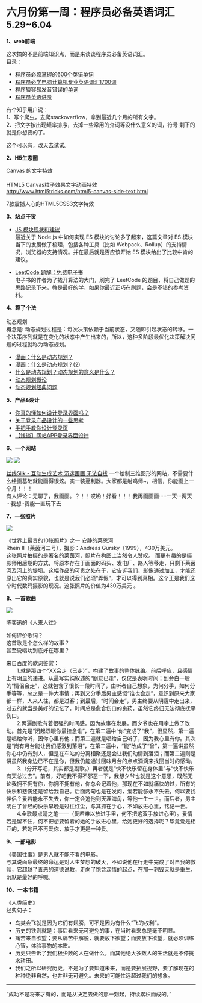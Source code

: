 

# 六月份第一周：程序员必备英语词汇  <small>5.29~6.04</small>

__1、web前端__    
    
这次搞的不是前端知识点，而是来谈谈程序员必备英语词汇。  
目录：   
- [程序员必须掌握的600个英语单词](http://www.cnblogs.com/hdic/p/5996282.html)
- [程序员必学电脑计算机专业英语词汇1700词](https://www.shanbay.com/wordbook/104791/)  
- [程序猿容易发音错误的单词](http://mp.weixin.qq.com/s/ASqgELXno6IjP6b3ipjUHA) 
- [程序员英语进阶](https://github.com/byoungd/english-level-up-tips-for-chinese-programmers-and-designers/blob/master/README.md)   


有个知乎用户说：  
  1、写个爬虫，去爬stackoverflow，拿到最近几个月的所有文字。  
  2、把文字按出现频率排序，去掉一些常用的介词等没什么意义的词，符号
  剩下的就是你想要的了。  

这个可以有，改天去试试。   

__2、H5生态圈__   

Canvas 的文字特效   
       
HTML5 Canvas粒子效果文字动画特效  
http://www.html5tricks.com/html5-canvas-side-text.html

7款震撼人心的HTML5CSS3文字特效
  
__3、站点干货__    
      
- [JS 模块现状和建议](https://medium.com/webpack/the-state-of-javascript-modules-4636d1774358)    
最近关于 Node.js 中如何实现 ES 模块的讨论多了起来，这篇文章对 ES 模块当下的发展做了梳理，包括各种工具（比如 Webpack、Rollup）的支持情况，浏览器的支持情况。并在最后就是否应该开始 ES 模块给出了比较中肯的建议。  

- [LeetCode 题解：免费电子书](https://www.gitbook.com/book/siddontang/leetcode-solution/details)  
电子书的作者为了撬开算法的大门，刷完了 LeetCode 的题目，将自己做题的思路记录下来，教是最好的学，如果你最近正巧在刷题，会是不错的参考资料。

__4、算了个法__     
      
动态规划  
概念是: 动态规划过程是：每次决策依赖于当前状态，又随即引起状态的转移。一个决策序列就是在变化的状态中产生出来的，所以，这种多阶段最优化决策解决问题的过程就称为动态规划。

- [漫画：什么是动态规划？](https://mp.weixin.qq.com/s/nuDVCcKdoKKVf03FE8nkTw)  
- [漫画：什么是动态规划？(2)](https://mp.weixin.qq.com/s/VdzEOF_ZhsMtS3KtUQwMfQ)  
- [什么是动态规划？动态规划的意义是什么？](https://www.zhihu.com/question/23995189)  
- [动态规划概论](https://segmentfault.com/a/1190000008521402)  
- [动态规划经典问题](http://www.jianshu.com/p/7ffba3910997)  
   
__5、产品&设计__        
 
- [你真的懂如何设计登录界面吗？](http://www.jianshu.com/p/64286b46fb1f)  
- [关于登录产品设计的一些思考](http://www.woshipm.com/pd/264211.html)  
- [手把手教你设计登录页](http://www.woshipm.com/pd/21943.html)  
- [【浅谈】网站APP登录界面设计](http://www.woshipm.com/ucd/154492.html)  

__6、一个网站__
  
![](https://github.com/bluezhan/weeky/raw/master/docs/img/61-1.png) 
![](https://github.com/bluezhan/weeky/raw/master/docs/img/61-2.png) 

[丝线Silk - 互动生成艺术 沉迷画画 无法自拔](http://weavesilk.com)
一个绘制三维图形的网站，不需要什么绘画基础就能画得很炫。实一装逼利器。大家都是射鸡师~，相信，你能画上一个月！！！  
有人评论：无聊了，我画画。？！！哎哟！好看！！！我再画画画·····一天···两天···我想··我能一直玩下去  

__7、一张照片__   

![](https://github.com/bluezhan/weeky/raw/master/docs/img/61-3.jpg) 

《世界上最贵的10张照片》之一 安静的莱恩河  
Rhein II（莱茵河二号），摄影：Andreas Gursky（1999），430万美元。  
这张照片拍摄的是著名的莱茵河，照片在构图上当然令人赞叹。 
而更有趣的是摄影师用后期的方式，将原本存在于画面的码头、发电厂、路人等移走，只剩下莱茵河及河上的堤坝。这幅作品的可贵之处在于，它告诉我们，影像通过加工，才能还原出它的真实原貌，也就是说我们必须“弄假”，才可以得到真相。这个正是我们这个时代数码摄影的现况。这张照片的价值为430万美元 。      

__8、一首歌曲__  

![](https://github.com/bluezhan/weeky/raw/master/docs/img/61-4.jpg) 

陈奕迅的《人来人往》   

如何评价歌词？  
这首歌是个怎么样的故事？  
甚至说唱功到底好在哪里？ 

来自百度的歌词鉴赏：    
　　1.就是那四个“XX会走（已走）”，构建了故事的整体脉络。前后呼应，且感情上有明显的递进。从最写实纯叙述的“朋友已走”，仅仅是表明时间；到旁白一般的“情侣会走”，这就包含了很长一段时间了，由听者自己想象，为何分手，如何分手等等，总之是一件大事情；再到又分手后男主感慨“谁也会走”，意识到原来大家都一样，人来人往，都是过客；到最后，“时间会走”，男主终要从阴霾中走出来，过去的就当是美好的记忆了，时间总是愈合伤口的良药，虽然它终归无法彻底抚平伤口。   
　　2.两遍副歌有着很强的时间感，因为故事在发展，而夕爷也在用字上做了改动。首先是“闭起双眼你最挂念谁”，在第二遍中“你”变成了“我”，很显然，第一遍是唱给你听，因你心里有他；而第二遍就是唱给自己听了，因为我心里有你。其次是“尚有月台能让我们感激到落泪”，在第二遍中，“能”改成了“曾”，第一遍讲虽然你心中仍有别人，但是在车站的分离相聚还是会让我们动情到落泪；而第二遍则是讲虽然我身边已不在是你，但我仍能通过回味月台的点点滴滴来找回当时的感动。    
　　3.（分开写吧，其实都是副歌。）再者就是“快不快乐留在身体里”与“快不快乐有天总过去”。前者，好吧我不得不邪恶一下，我想夕爷也就是这个意思，既然无论我拥不拥有你，你拥不拥有他，你总会记着他，那现在不如就痛快的过，所有的快乐和悲伤还是留给我自己。后面两句也是在发问，爱若能够永不失去，何以要找伴侣？爱若能永不失去，你一定会追他到天涯海角，等他一生一世。而后者，男主明白了曾经的快乐早晚是过往红尘，与其抓在手心，不如放进心里，铭记一世。  
　　4.全歌最点睛之笔——（爱若难以放进手里，何不把这双手放进心里）。爱情若是留不住，何不把想要留着的她的手放进心里，给她更好的选择呢？毕竟爱是相互的，若她已不再爱你，放手才更是一种爱。   

__9、一部电影__   

《美国往事》是男人就不能不看的电影。  
与其说面条最终的命运是对人生梦想的破灭，不如说他在行走中完成了对自我的救赎，它超越了善恶的道德说教，走向了饱含深情的起点，在那一刻毁灭就是重生，沉默是最好的呼喊。  

__10、一本书籍__ 

《人类简史》  
经典句子：
- 鸟类会飞就是因为它们有翅膀，可不是因为有什么“飞的权利”。  
- 历史的铁则就是：事后看来无可避免的事，在当时看来总是毫不明显。  
- 痛苦来自欲望；要从痛苦中解脱，就要放下欲望；而要放下欲望，就必须训练心智，体验事物的本质。  
- 历史只告诉了我们极少数的人在做什么，而其他绝大多数人的生活就是不停挑水耕田。 
- 我们之所以研究历史，不是为了要知道未来，而是要拓展视野，要了解现在的种种绝非自然，也并非无可避免。未来的可能性远超过我们的想象。

-------------------

“成功不是将来才有的，而是从决定去做的那一刻起，持续累积而成的。”


